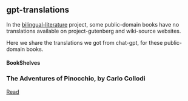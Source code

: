 ## gpt-translations

In the [bilingual-literature](https://github.com/fccm2/bilingual-literature) project,
some public-domain books have no translations available on project-gutenberg and wiki-source
websites.

Here we share the translations we got from chat-gpt, for these public-domain books.

#### BookShelves

### The Adventures of Pinocchio, by Carlo Collodi

[Read](
https://fccm2.github.io/gpt-translations/C_Collodi/Pinocchio/Pinocchio-00.html)

